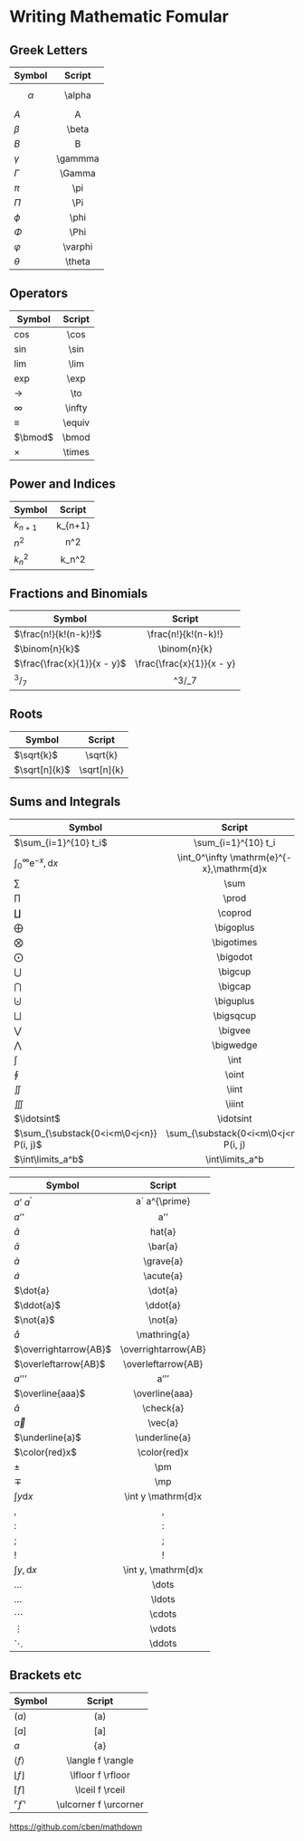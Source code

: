 # Writing Mathematic Fomular


## Greek Letters
| Symbol   | Script        |
|----------|:-------------:|
|$$\begin{equation}\alpha\end{equation}$$  |	\alpha     |
|$A$	   |    A          |
|$\beta$   |	\beta      |
|$B$       |	B          |
|$\gamma$  |	\gammma    |
|$\Gamma$  |    \Gamma     |
|$\pi$     |	\pi        |
|$\Pi$     |	\Pi        |
|$\phi$    |	\phi       |
|$\Phi$    |	\Phi       |
|$\varphi$ |    \varphi    |
|$\theta$  |	\theta     |

## Operators
| Symbol    |	Script     |
|-----------|:------------:|
|$\cos$     |	\cos       |
|$\sin$     |	\sin       |
|$\lim$     |	\lim       |
|$\exp$	    |   \exp       |
|$\to$	    |   \to        |
|$\infty$   |	\infty     |
|$\equiv$   |	\equiv     |
|$\bmod$    |	\bmod      |
|$\times$   |	\times     |

## Power and Indices
|Symbol     |	Script     |
|-----------|:------------:|
|$k_{n+1}$  |	k_{n+1}    |
|$n^2$      |	n^2        |
|$k_n^2$    |	k_n^2      |

## Fractions and Binomials
|Symbol                              |	Script                    |
|------------------------------------|:--------------------------:|
|$\frac{n!}{k!(n-k)!}$	             |  \frac{n!}{k!(n-k)!}       |
|$\binom{n}{k}$	                     |  \binom{n}{k}              |
|$\frac{\frac{x}{1}}{x - y}$	     |  \frac{\frac{x}{1}}{x - y} |
|$^3/_7$                             |	^3/_7                     |

## Roots
|Symbol                              |	Script                    |
|------------------------------------|:--------------------------:|
|$\sqrt{k}$	                     |      \sqrt{k}              |
|$\sqrt[n]{k}$	                     |      \sqrt[n]{k}           |

## Sums and Integrals
|Symbol                                               |	Script                                            |
|-----------------------------------------------------|:-------------------------------------------------:|
|   $\sum_{i=1}^{10} t_i$	                      |   \sum_{i=1}^{10} t_i                             |
|   $\int_0^\infty \mathrm{e}^{-x},\mathrm{d}x$	      |   \int_0^\infty \mathrm{e}^{-x},\mathrm{d}x       |
|   $\sum$                                            |   \sum                                            |
|   $\prod$                                           |   \prod                                           |
|   $\coprod$	                                      |   \coprod                                         |
|   $\bigoplus$	                                      |   \bigoplus                                       |
|   $\bigotimes$	                              |   \bigotimes                                      |
|   $\bigodot$	                                      |   \bigodot                                        |
|   $\bigcup$	                                      |   \bigcup                                         |
|   $\bigcap$	                                      |   \bigcap                                         |
|   $\biguplus$                                       |   \biguplus                                       |
|   $\bigsqcup$                                       |   \bigsqcup                                       |
|   $\bigvee$	                                      |   \bigvee                                         |
|   $\bigwedge$	                                      |   \bigwedge                                       |
|   $\int$	                                      |   \int                                            |
|   $\oint$	                                      |   \oint                                           |
|   $\iint$                                           |   \iint                                           |
|   $\iiint$	                                      |   \iiint                                          |
|   $\idotsint$                                       |   \idotsint                                       |
|   $\sum_{\substack{0<i<m\0<j<n}} P(i, j)$	      |   \sum_{\substack{0<i<m\0<j<n}} P(i, j)           |
|   $\int\limits_a^b$	                              |   \int\limits_a^b                                 |

|Symbol                                               |	Script                                            |
|-----------------------------------------------------|:-------------------------------------------------:|
|  $a’$ $a^{\prime}$	                              |   a` a^{\prime}                                   |
|  $a’’$	                                      |   a’’                                             |
|  $\hat{a}$	                                      |   hat{a}                                          |
|  $\bar{a}$	                                      |   \bar{a}                                         |
|  $\grave{a}$	                                      |   \grave{a}                                       |
|  $\acute{a}$	                                      |   \acute{a}                                       |
|  $\dot{a}	                                      |   \dot{a}                                         |
|  $\ddot{a}$	                                      |   \ddot{a}                                        |
|  $\not{a}$                                          |   \not{a}                                         |
|  $\mathring{a}$	                              |   \mathring{a}                                    |
|  $\overrightarrow{AB}$	                      |   \overrightarrow{AB}                             |
|  $\overleftarrow{AB}$	                              |   \overleftarrow{AB}                              |
|  $a’’’$                                             |   a’’’                                            |
|  $\overline{aaa}$	                              |   \overline{aaa}                                  |
|  $\check{a}$	                                      |   \check{a}                                       |
|  $\vec{a}$	                                      |   \vec{a}                                         |
|  $\underline{a}$	                              |   \underline{a}                                   |
|  $\color{red}x$	                              |   \color{red}x                                    |
|  $\pm$                                              |   \pm                                             |
|  $\mp$                                              |   \mp                                             |
|  $\int y \mathrm{d}x$	                              |   \int y \mathrm{d}x                              |
|  $,$	                                              |   ,                                               |
|  $:$	                                              |   :                                               |
|  $;$	                                              |   ;                                               |
|  $!$	                                              |   !                                               |
|  $\int y, \mathrm{d}x$	                      |   \int y, \mathrm{d}x                             |
|  $\dots$	                                      |   \dots                                           |
|  $\ldots$	                                      |   \ldots                                          |
|  $\cdots$	                                      |   \cdots                                          |
|  $\vdots$	                                      |   \vdots                                          |
|  $\ddots$	                                      |   \ddots                                          |

## Brackets etc
|Symbol                                               |	Script                                            |
|-----------------------------------------------------|:-------------------------------------------------:|
|    $(a)$	                                      |    (a)                                            |
|    $[a]$	                                      |    [a]                                            |
|    ${a}$	                                      |    {a}                                            |
|    $\langle f \rangle$	                      |    \langle f \rangle                              |
|    $\lfloor f \rfloor$	                      |    \lfloor f \rfloor                              |
|    $\lceil f \rceil$	                              |    \lceil f \rceil                                |
|    $\ulcorner f \urcorner$	                      |    \ulcorner f \urcorner                          |

https://github.com/cben/mathdown

